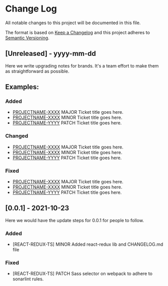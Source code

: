 
# Change Log
All notable changes to this project will be documented in this file.
 
The format is based on [Keep a Changelog](http://keepachangelog.com/)
and this project adheres to [Semantic Versioning](http://semver.org/).
 
## [Unreleased] - yyyy-mm-dd
 
Here we write upgrading notes for brands. It's a team effort to make them as
straightforward as possible.
## Examples:
### Added
- [PROJECTNAME-XXXX](http://tickets.projectname.com/browse/PROJECTNAME-XXXX)
  MAJOR Ticket title goes here.
- [PROJECTNAME-XXXX](http://tickets.projectname.com/browse/PROJECTNAME-XXXX)
  MINOR Ticket title goes here.
- [PROJECTNAME-YYYY](http://tickets.projectname.com/browse/PROJECTNAME-YYYY)
  PATCH Ticket title goes here.
 
### Changed
 - [PROJECTNAME-XXXX](http://tickets.projectname.com/browse/PROJECTNAME-XXXX)
  MAJOR Ticket title goes here.
- [PROJECTNAME-XXXX](http://tickets.projectname.com/browse/PROJECTNAME-XXXX)
  MINOR Ticket title goes here.
- [PROJECTNAME-YYYY](http://tickets.projectname.com/browse/PROJECTNAME-YYYY)
  PATCH Ticket title goes here.

### Fixed
 - [PROJECTNAME-XXXX](http://tickets.projectname.com/browse/PROJECTNAME-XXXX)
  MAJOR Ticket title goes here.
- [PROJECTNAME-XXXX](http://tickets.projectname.com/browse/PROJECTNAME-XXXX)
  MINOR Ticket title goes here.
- [PROJECTNAME-YYYY](http://tickets.projectname.com/browse/PROJECTNAME-YYYY)
  PATCH Ticket title goes here.


## [0.0.1] - 2021-10-23
  
Here we would have the update steps for 0.0.1 for people to follow.
 
### Added
 - [REACT-REDUX-TS]
   MINOR Added react-redux lib and CHANGELOG.md file
 
### Fixed
 
- [REACT-REDUX-TS]
  PATCH Sass selector on webpack to adhere to sonarlint rules.
 